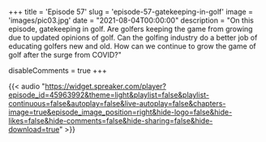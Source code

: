 +++
title = 'Episode 57'
slug = 'episode-57-gatekeeping-in-golf'
image = 'images/pic03.jpg'
date = "2021-08-04T00:00:00"
description = "On this episode, gatekeeping in golf. Are golfers keeping the game from growing due to updated opinions of golf. Can the golfing industry do a better job of educating golfers new and old. How can we continue to grow the game of golf after the surge from COVID?"

disableComments = true
+++

{{< audio "https://widget.spreaker.com/player?episode_id=45963992&theme=light&playlist=false&playlist-continuous=false&autoplay=false&live-autoplay=false&chapters-image=true&episode_image_position=right&hide-logo=false&hide-likes=false&hide-comments=false&hide-sharing=false&hide-download=true" >}}



